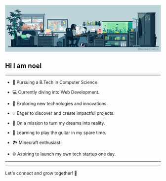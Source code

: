 <img alt="Coding" src="./assets/coding.gif">

## Hi I am noel

---

- 📑 Pursuing a B.Tech in Computer Science.

- 💻 Currently diving into Web Development.

- 🚀 Exploring new technologies and innovations.

- 💡 Eager to discover and create impactful projects.

- 🎯 On a mission to turn my dreams into reality.

- 🎸 Learning to play the guitar in my spare time.

- 🏞️ Minecraft enthusiast.

- 🌐 Aspiring to launch my own tech startup one day.

---

---

Let's connect and grow together! 🌟
